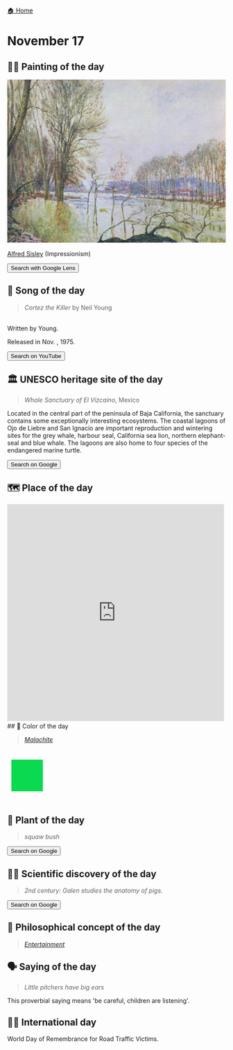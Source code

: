 
[🏠 Home](../../index.md)

# November 17

## 🧑‍🎨 Painting of the day

<img width="600" src="../img/Alfred_Sisley_6.jpg">

[Alfred Sisley](http://en.wikipedia.org/wiki/Alfred_Sisley) (Impressionism)

<button class="btn btn-success"
onclick=" window.open('https://lens.google.com/uploadbyurl?url=https://iretes.github.io/one-a-day/data/img/Alfred_Sisley_6.jpg','_blank')">
Search with Google Lens
</button>

## 🎼 Song of the day

> *Cortez the Killer*
by Neil Young

<br />Written by Young.

Released in Nov. , 1975.

<button class="btn btn-success"
onclick=" window.open('http://www.youtube.com/search?q=Cortez the Killer by Neil Young','_blank')">
Search on YouTube
</button>

## 🏛️ UNESCO heritage site of the day

> *Whale Sanctuary of El Vizcaino*, Mexico

<p>Located in the central part of the peninsula of Baja California, the sanctuary contains some exceptionally interesting ecosystems. The coastal lagoons of Ojo de Liebre and San Ignacio are important reproduction and wintering sites for the grey whale, harbour seal, California sea lion, northern elephant-seal and blue whale. The lagoons are also home to four species of the endangered marine turtle.</p>

<button class="btn btn-success"
onclick=" window.open('http://www.google.com/search?q=Whale Sanctuary of El Vizcaino','_blank')">
Search on Google
</button>

## 🗺️ Place of the day

<iframe
src="https://www.mapcrunch.com"
name="mapcrunch"
width="500"
height="500"
allowTransparency="true"
scrolling="no"
frameborder="0"
>
</iframe>
## 🎨 Color of the day

> *[Malachite](https://en.wikipedia.org/wiki/Shades_of_green#Malachite)*

<div style="color:#0BDA51; font-size: 100px;">&#9632;</div>

## 🌿 Plant of the day

> *squaw bush*

<button class="btn btn-success"
onclick=" window.open('http://www.google.com/search?q=squaw bush','_blank')">
Search on Google
</button>

## 🧑‍🔬 Scientific discovery of the day

> *2nd century: Galen studies the anatomy of pigs.*

<button class="btn btn-success"
onclick=" window.open('http://www.google.com/search?q=2nd century: Galen studies the anatomy of pigs.','_blank')"> 
Search on Google
</button>

## 💭 Philosophical concept of the day

> *[Entertainment](https://en.wikipedia.org/wiki/Entertainment)*

## 🗣️ Saying of the day

> *Little pitchers have big ears*

This proverbial saying means 'be careful, children are listening'.

## 🏳️‍🌈 International day

World Day of Remembrance for Road Traffic Victims.